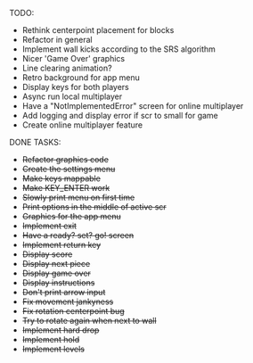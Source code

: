 TODO:
* Rethink centerpoint placement for blocks
* Refactor in general
* Implement wall kicks according to the SRS algorithm
* Nicer 'Game Over' graphics
* Line clearing animation?
* Retro background for app menu
* Display keys for both players
* Async run local multiplayer
* Have a "NotImplementedError" screen for online multiplayer
* Add logging and display error if scr to small for game
* Create online multiplayer feature


DONE TASKS:
* ~~Refactor graphics code~~
* ~~Create the settings menu~~
* ~~Make keys mappable~~
* ~~Make KEY_ENTER work~~
* ~~Slowly print menu on first time~~
* ~~Print options in the middle of active scr~~
* ~~Graphics for the app menu~~
* ~~Implement exit~~
* ~~Have a ready? set? go! screen~~
* ~~Implement return key~~
* ~~Display score~~
* ~~Display next piece~~
* ~~Display game over~~
* ~~Display instructions~~
* ~~Don't print arrow input~~
* ~~Fix movement jankyness~~
* ~~Fix rotation centerpoint bug~~
* ~~Try to rotate again when next to wall~~
* ~~Implement hard drop~~
* ~~Implement hold~~
* ~~Implement levels~~
